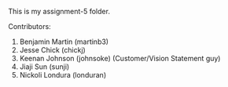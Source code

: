 This is my assignment-5 folder.

Contributors:

1. Benjamin Martin (martinb3)
2. Jesse Chick     (chickj)
3. Keenan Johnson  (johnsoke) (Customer/Vision Statement guy)
4. Jiaji Sun       (sunji)
5. Nickoli Londura (londuran)

